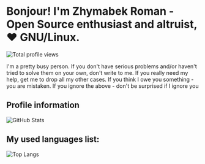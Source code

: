 # Bonjour! I'm Zhymabek Roman - Open Source enthusiast and altruist, ❤️ GNU/Linux. 

![Total profile views](https://komarev.com/ghpvc/?username=ZhymabekRoman&style=for-the-badge)

I'm a pretty busy person. If you don't have serious problems and/or haven't tried to solve them on your own, don't write to me. If you really need my help, get me to drop all my other cases. If you think I owe you something - you are mistaken. If you ignore the above - don't be surprised if I ignore you

## Profile information

![GitHub Stats](https://github-readme-stats.vercel.app/api?username=ZhymabekRoman)

## My used languages list:

![Top Langs](https://github-readme-stats.vercel.app/api/top-langs/?username=ZhymabekRoman)
